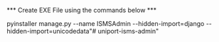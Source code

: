 *** Create EXE File using the commands below ***

pyinstaller manage.py --name ISMSAdmin --hidden-import=django --hidden-import=unicodedata"# uniport-isms-admin" 
